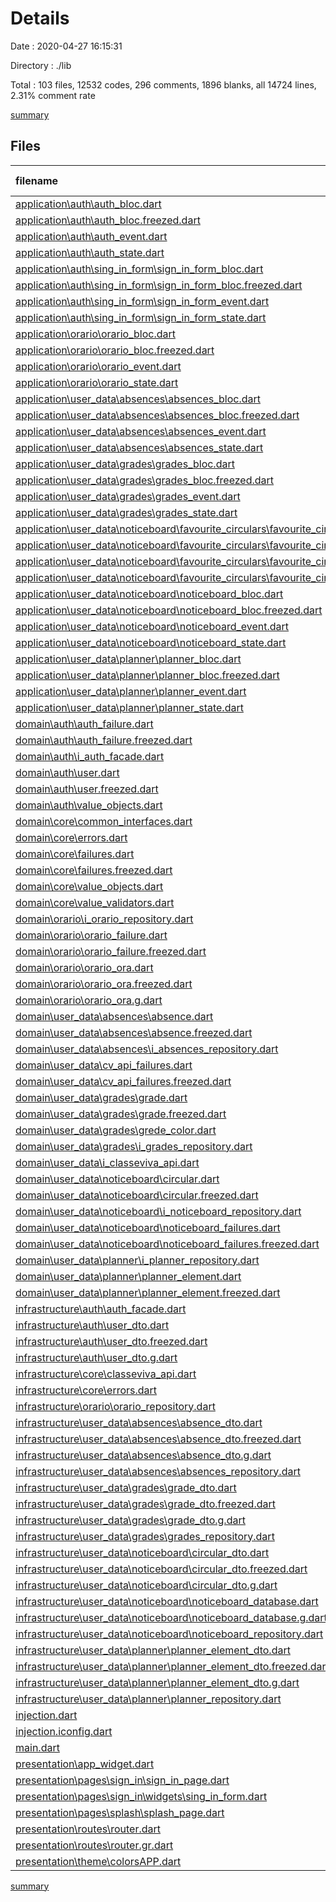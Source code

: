 # Details

Date : 2020-04-27 16:15:31

Directory : ./lib

Total : 103 files,  12532 codes, 296 comments, 1896 blanks, all 14724 lines, 2.31% comment rate

[summary](results.md)

## Files
| filename | language | code | comment | blank | total | comment rate |
| :--- | :--- | ---: | ---: | ---: | ---: | ---: |
| [application\auth\auth_bloc.dart](../lib\application\auth\auth_bloc.dart) | Dart | 34 | 0 | 8 | 42 | 0.00% |
| [application\auth\auth_bloc.freezed.dart](../lib\application\auth\auth_bloc.freezed.dart) | Dart | 516 | 9 | 87 | 612 | 1.71% |
| [application\auth\auth_event.dart](../lib\application\auth\auth_event.dart) | Dart | 6 | 0 | 2 | 8 | 0.00% |
| [application\auth\auth_state.dart](../lib\application\auth\auth_state.dart) | Dart | 7 | 0 | 1 | 8 | 0.00% |
| [application\auth\sing_in_form\sign_in_form_bloc.dart](../lib\application\auth\sing_in_form\sign_in_form_bloc.dart) | Dart | 71 | 0 | 13 | 84 | 0.00% |
| [application\auth\sing_in_form\sign_in_form_bloc.freezed.dart](../lib\application\auth\sing_in_form\sign_in_form_bloc.freezed.dart) | Dart | 591 | 9 | 82 | 682 | 1.50% |
| [application\auth\sing_in_form\sign_in_form_event.dart](../lib\application\auth\sing_in_form\sign_in_form_event.dart) | Dart | 7 | 0 | 2 | 9 | 0.00% |
| [application\auth\sing_in_form\sign_in_form_state.dart](../lib\application\auth\sing_in_form\sign_in_form_state.dart) | Dart | 18 | 0 | 3 | 21 | 0.00% |
| [application\orario\orario_bloc.dart](../lib\application\orario\orario_bloc.dart) | Dart | 41 | 0 | 8 | 49 | 0.00% |
| [application\orario\orario_bloc.freezed.dart](../lib\application\orario\orario_bloc.freezed.dart) | Dart | 843 | 9 | 128 | 980 | 1.06% |
| [application\orario\orario_event.dart](../lib\application\orario\orario_event.dart) | Dart | 8 | 0 | 2 | 10 | 0.00% |
| [application\orario\orario_state.dart](../lib\application\orario\orario_state.dart) | Dart | 8 | 0 | 1 | 9 | 0.00% |
| [application\user_data\absences\absences_bloc.dart](../lib\application\user_data\absences\absences_bloc.dart) | Dart | 57 | 0 | 8 | 65 | 0.00% |
| [application\user_data\absences\absences_bloc.freezed.dart](../lib\application\user_data\absences\absences_bloc.freezed.dart) | Dart | 1,261 | 9 | 170 | 1,440 | 0.71% |
| [application\user_data\absences\absences_event.dart](../lib\application\user_data\absences\absences_event.dart) | Dart | 13 | 0 | 2 | 15 | 0.00% |
| [application\user_data\absences\absences_state.dart](../lib\application\user_data\absences\absences_state.dart) | Dart | 8 | 0 | 3 | 11 | 0.00% |
| [application\user_data\grades\grades_bloc.dart](../lib\application\user_data\grades\grades_bloc.dart) | Dart | 46 | 0 | 8 | 54 | 0.00% |
| [application\user_data\grades\grades_bloc.freezed.dart](../lib\application\user_data\grades\grades_bloc.freezed.dart) | Dart | 935 | 9 | 138 | 1,082 | 0.95% |
| [application\user_data\grades\grades_event.dart](../lib\application\user_data\grades\grades_event.dart) | Dart | 9 | 0 | 2 | 11 | 0.00% |
| [application\user_data\grades\grades_state.dart](../lib\application\user_data\grades\grades_state.dart) | Dart | 8 | 0 | 1 | 9 | 0.00% |
| [application\user_data\noticeboard\favourite_circulars\favourite_circulars_bloc.dart](../lib\application\user_data\noticeboard\favourite_circulars\favourite_circulars_bloc.dart) | Dart | 44 | 0 | 8 | 52 | 0.00% |
| [application\user_data\noticeboard\favourite_circulars\favourite_circulars_bloc.freezed.dart](../lib\application\user_data\noticeboard\favourite_circulars\favourite_circulars_bloc.freezed.dart) | Dart | 1,022 | 9 | 147 | 1,178 | 0.87% |
| [application\user_data\noticeboard\favourite_circulars\favourite_circulars_event.dart](../lib\application\user_data\noticeboard\favourite_circulars\favourite_circulars_event.dart) | Dart | 6 | 0 | 2 | 8 | 0.00% |
| [application\user_data\noticeboard\favourite_circulars\favourite_circulars_state.dart](../lib\application\user_data\noticeboard\favourite_circulars\favourite_circulars_state.dart) | Dart | 10 | 0 | 2 | 12 | 0.00% |
| [application\user_data\noticeboard\noticeboard_bloc.dart](../lib\application\user_data\noticeboard\noticeboard_bloc.dart) | Dart | 41 | 0 | 8 | 49 | 0.00% |
| [application\user_data\noticeboard\noticeboard_bloc.freezed.dart](../lib\application\user_data\noticeboard\noticeboard_bloc.freezed.dart) | Dart | 812 | 9 | 121 | 942 | 1.10% |
| [application\user_data\noticeboard\noticeboard_event.dart](../lib\application\user_data\noticeboard\noticeboard_event.dart) | Dart | 9 | 0 | 2 | 11 | 0.00% |
| [application\user_data\noticeboard\noticeboard_state.dart](../lib\application\user_data\noticeboard\noticeboard_state.dart) | Dart | 8 | 0 | 2 | 10 | 0.00% |
| [application\user_data\planner\planner_bloc.dart](../lib\application\user_data\planner\planner_bloc.dart) | Dart | 42 | 0 | 8 | 50 | 0.00% |
| [application\user_data\planner\planner_bloc.freezed.dart](../lib\application\user_data\planner\planner_bloc.freezed.dart) | Dart | 803 | 9 | 121 | 933 | 1.11% |
| [application\user_data\planner\planner_event.dart](../lib\application\user_data\planner\planner_event.dart) | Dart | 7 | 0 | 2 | 9 | 0.00% |
| [application\user_data\planner\planner_state.dart](../lib\application\user_data\planner\planner_state.dart) | Dart | 8 | 0 | 2 | 10 | 0.00% |
| [domain\auth\auth_failure.dart](../lib\domain\auth\auth_failure.dart) | Dart | 7 | 0 | 2 | 9 | 0.00% |
| [domain\auth\auth_failure.freezed.dart](../lib\domain\auth\auth_failure.freezed.dart) | Dart | 197 | 7 | 36 | 240 | 3.43% |
| [domain\auth\i_auth_facade.dart](../lib\domain\auth\i_auth_facade.dart) | Dart | 15 | 0 | 1 | 16 | 0.00% |
| [domain\auth\user.dart](../lib\domain\auth\user.dart) | Dart | 11 | 0 | 2 | 13 | 0.00% |
| [domain\auth\user.freezed.dart](../lib\domain\auth\user.freezed.dart) | Dart | 122 | 7 | 25 | 154 | 5.43% |
| [domain\auth\value_objects.dart](../lib\domain\auth\value_objects.dart) | Dart | 26 | 0 | 7 | 33 | 0.00% |
| [domain\core\common_interfaces.dart](../lib\domain\core\common_interfaces.dart) | Dart | 3 | 0 | 0 | 3 | 0.00% |
| [domain\core\errors.dart](../lib\domain\core\errors.dart) | Dart | 12 | 0 | 5 | 17 | 0.00% |
| [domain\core\failures.dart](../lib\domain\core\failures.dart) | Dart | 15 | 0 | 5 | 20 | 0.00% |
| [domain\core\failures.freezed.dart](../lib\domain\core\failures.freezed.dart) | Dart | 427 | 7 | 67 | 501 | 1.61% |
| [domain\core\value_objects.dart](../lib\domain\core\value_objects.dart) | Dart | 29 | 0 | 8 | 37 | 0.00% |
| [domain\core\value_validators.dart](../lib\domain\core\value_validators.dart) | Dart | 19 | 0 | 3 | 22 | 0.00% |
| [domain\orario\i_orario_repository.dart](../lib\domain\orario\i_orario_repository.dart) | Dart | 9 | 0 | 3 | 12 | 0.00% |
| [domain\orario\orario_failure.dart](../lib\domain\orario\orario_failure.dart) | Dart | 7 | 0 | 2 | 9 | 0.00% |
| [domain\orario\orario_failure.freezed.dart](../lib\domain\orario\orario_failure.freezed.dart) | Dart | 197 | 7 | 36 | 240 | 3.43% |
| [domain\orario\orario_ora.dart](../lib\domain\orario\orario_ora.dart) | Dart | 15 | 0 | 4 | 19 | 0.00% |
| [domain\orario\orario_ora.freezed.dart](../lib\domain\orario\orario_ora.freezed.dart) | Dart | 171 | 7 | 28 | 206 | 3.93% |
| [domain\orario\orario_ora.g.dart](../lib\domain\orario\orario_ora.g.dart) | Dart | 18 | 4 | 5 | 27 | 18.18% |
| [domain\user_data\absences\absence.dart](../lib\domain\user_data\absences\absence.dart) | Dart | 12 | 0 | 2 | 14 | 0.00% |
| [domain\user_data\absences\absence.freezed.dart](../lib\domain\user_data\absences\absence.freezed.dart) | Dart | 184 | 7 | 25 | 216 | 3.66% |
| [domain\user_data\absences\i_absences_repository.dart](../lib\domain\user_data\absences\i_absences_repository.dart) | Dart | 11 | 0 | 2 | 13 | 0.00% |
| [domain\user_data\cv_api_failures.dart](../lib\domain\user_data\cv_api_failures.dart) | Dart | 8 | 0 | 2 | 10 | 0.00% |
| [domain\user_data\cv_api_failures.freezed.dart](../lib\domain\user_data\cv_api_failures.freezed.dart) | Dart | 298 | 7 | 49 | 354 | 2.30% |
| [domain\user_data\grades\grade.dart](../lib\domain\user_data\grades\grade.dart) | Dart | 16 | 0 | 3 | 19 | 0.00% |
| [domain\user_data\grades\grade.freezed.dart](../lib\domain\user_data\grades\grade.freezed.dart) | Dart | 232 | 7 | 26 | 265 | 2.93% |
| [domain\user_data\grades\grede_color.dart](../lib\domain\user_data\grades\grede_color.dart) | Dart | 5 | 0 | 0 | 5 | 0.00% |
| [domain\user_data\grades\i_grades_repository.dart](../lib\domain\user_data\grades\i_grades_repository.dart) | Dart | 10 | 0 | 3 | 13 | 0.00% |
| [domain\user_data\i_classeviva_api.dart](../lib\domain\user_data\i_classeviva_api.dart) | Dart | 16 | 0 | 2 | 18 | 0.00% |
| [domain\user_data\noticeboard\circular.dart](../lib\domain\user_data\noticeboard\circular.dart) | Dart | 14 | 0 | 2 | 16 | 0.00% |
| [domain\user_data\noticeboard\circular.freezed.dart](../lib\domain\user_data\noticeboard\circular.freezed.dart) | Dart | 207 | 7 | 26 | 240 | 3.27% |
| [domain\user_data\noticeboard\i_noticeboard_repository.dart](../lib\domain\user_data\noticeboard\i_noticeboard_repository.dart) | Dart | 11 | 0 | 1 | 12 | 0.00% |
| [domain\user_data\noticeboard\noticeboard_failures.dart](../lib\domain\user_data\noticeboard\noticeboard_failures.dart) | Dart | 7 | 0 | 2 | 9 | 0.00% |
| [domain\user_data\noticeboard\noticeboard_failures.freezed.dart](../lib\domain\user_data\noticeboard\noticeboard_failures.freezed.dart) | Dart | 205 | 7 | 36 | 248 | 3.30% |
| [domain\user_data\planner\i_planner_repository.dart](../lib\domain\user_data\planner\i_planner_repository.dart) | Dart | 8 | 0 | 2 | 10 | 0.00% |
| [domain\user_data\planner\planner_element.dart](../lib\domain\user_data\planner\planner_element.dart) | Dart | 12 | 0 | 2 | 14 | 0.00% |
| [domain\user_data\planner\planner_element.freezed.dart](../lib\domain\user_data\planner\planner_element.freezed.dart) | Dart | 180 | 7 | 25 | 212 | 3.74% |
| [infrastructure\auth\auth_facade.dart](../lib\infrastructure\auth\auth_facade.dart) | Dart | 68 | 0 | 9 | 77 | 0.00% |
| [infrastructure\auth\user_dto.dart](../lib\infrastructure\auth\user_dto.dart) | Dart | 18 | 0 | 5 | 23 | 0.00% |
| [infrastructure\auth\user_dto.freezed.dart](../lib\infrastructure\auth\user_dto.freezed.dart) | Dart | 134 | 7 | 28 | 169 | 4.96% |
| [infrastructure\auth\user_dto.g.dart](../lib\infrastructure\auth\user_dto.g.dart) | Dart | 14 | 4 | 5 | 23 | 22.22% |
| [infrastructure\core\classeviva_api.dart](../lib\infrastructure\core\classeviva_api.dart) | Dart | 112 | 3 | 25 | 140 | 2.61% |
| [infrastructure\core\errors.dart](../lib\infrastructure\core\errors.dart) | Dart | 18 | 0 | 9 | 27 | 0.00% |
| [infrastructure\orario\orario_repository.dart](../lib\infrastructure\orario\orario_repository.dart) | Dart | 85 | 1 | 15 | 101 | 1.16% |
| [infrastructure\user_data\absences\absence_dto.dart](../lib\infrastructure\user_data\absences\absence_dto.dart) | Dart | 26 | 0 | 4 | 30 | 0.00% |
| [infrastructure\user_data\absences\absence_dto.freezed.dart](../lib\infrastructure\user_data\absences\absence_dto.freezed.dart) | Dart | 198 | 7 | 28 | 233 | 3.41% |
| [infrastructure\user_data\absences\absence_dto.g.dart](../lib\infrastructure\user_data\absences\absence_dto.g.dart) | Dart | 18 | 4 | 5 | 27 | 18.18% |
| [infrastructure\user_data\absences\absences_repository.dart](../lib\infrastructure\user_data\absences\absences_repository.dart) | Dart | 93 | 0 | 10 | 103 | 0.00% |
| [infrastructure\user_data\grades\grade_dto.dart](../lib\infrastructure\user_data\grades\grade_dto.dart) | Dart | 47 | 0 | 7 | 54 | 0.00% |
| [infrastructure\user_data\grades\grade_dto.freezed.dart](../lib\infrastructure\user_data\grades\grade_dto.freezed.dart) | Dart | 229 | 7 | 28 | 264 | 2.97% |
| [infrastructure\user_data\grades\grade_dto.g.dart](../lib\infrastructure\user_data\grades\grade_dto.g.dart) | Dart | 22 | 4 | 5 | 31 | 15.38% |
| [infrastructure\user_data\grades\grades_repository.dart](../lib\infrastructure\user_data\grades\grades_repository.dart) | Dart | 63 | 0 | 8 | 71 | 0.00% |
| [infrastructure\user_data\noticeboard\circular_dto.dart](../lib\infrastructure\user_data\noticeboard\circular_dto.dart) | Dart | 28 | 0 | 4 | 32 | 0.00% |
| [infrastructure\user_data\noticeboard\circular_dto.freezed.dart](../lib\infrastructure\user_data\noticeboard\circular_dto.freezed.dart) | Dart | 209 | 7 | 28 | 244 | 3.24% |
| [infrastructure\user_data\noticeboard\circular_dto.g.dart](../lib\infrastructure\user_data\noticeboard\circular_dto.g.dart) | Dart | 20 | 4 | 5 | 29 | 16.67% |
| [infrastructure\user_data\noticeboard\noticeboard_database.dart](../lib\infrastructure\user_data\noticeboard\noticeboard_database.dart) | Dart | 91 | 0 | 16 | 107 | 0.00% |
| [infrastructure\user_data\noticeboard\noticeboard_database.g.dart](../lib\infrastructure\user_data\noticeboard\noticeboard_database.g.dart) | Dart | 344 | 8 | 21 | 373 | 2.27% |
| [infrastructure\user_data\noticeboard\noticeboard_repository.dart](../lib\infrastructure\user_data\noticeboard\noticeboard_repository.dart) | Dart | 93 | 0 | 11 | 104 | 0.00% |
| [infrastructure\user_data\planner\planner_element_dto.dart](../lib\infrastructure\user_data\planner\planner_element_dto.dart) | Dart | 27 | 0 | 5 | 32 | 0.00% |
| [infrastructure\user_data\planner\planner_element_dto.freezed.dart](../lib\infrastructure\user_data\planner\planner_element_dto.freezed.dart) | Dart | 198 | 7 | 28 | 233 | 3.41% |
| [infrastructure\user_data\planner\planner_element_dto.g.dart](../lib\infrastructure\user_data\planner\planner_element_dto.g.dart) | Dart | 23 | 4 | 5 | 32 | 14.81% |
| [infrastructure\user_data\planner\planner_repository.dart](../lib\infrastructure\user_data\planner\planner_repository.dart) | Dart | 50 | 0 | 7 | 57 | 0.00% |
| [injection.dart](../lib\injection.dart) | Dart | 8 | 0 | 3 | 11 | 0.00% |
| [injection.iconfig.dart](../lib\injection.iconfig.dart) | Dart | 46 | 5 | 5 | 56 | 9.80% |
| [main.dart](../lib\main.dart) | Dart | 9 | 0 | 2 | 11 | 0.00% |
| [presentation\app_widget.dart](../lib\presentation\app_widget.dart) | Dart | 25 | 0 | 2 | 27 | 0.00% |
| [presentation\pages\sign_in\sign_in_page.dart](../lib\presentation\pages\sign_in\sign_in_page.dart) | Dart | 19 | 0 | 3 | 22 | 0.00% |
| [presentation\pages\sign_in\widgets\sing_in_form.dart](../lib\presentation\pages\sign_in\widgets\sing_in_form.dart) | Dart | 99 | 7 | 6 | 112 | 6.60% |
| [presentation\pages\splash\splash_page.dart](../lib\presentation\pages\splash\splash_page.dart) | Dart | 26 | 0 | 4 | 30 | 0.00% |
| [presentation\routes\router.dart](../lib\presentation\routes\router.dart) | Dart | 9 | 0 | 3 | 12 | 0.00% |
| [presentation\routes\router.gr.dart](../lib\presentation\routes\router.gr.dart) | Dart | 27 | 4 | 4 | 35 | 12.90% |
| [presentation\theme\colorsAPP.dart](../lib\presentation\theme\colorsAPP.dart) | Dart | 1 | 60 | 0 | 61 | 98.36% |

[summary](results.md)